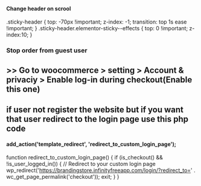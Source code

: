 #### Change header on scrool
.sticky-header {
   top: -70px !important;
   z-index: -1;
   transition: top 1s ease !important;
}
.sticky-header.elementor-sticky--effects {
    top: 0 !important;
    z-index:10;
}


### Stop order from guest user
## >> Go to woocommerce > setting > Account & privaciy > Enable log-in during checkout(Enable this one)
## if user not register the website but if you want that user redirect to the login page use this php code 
#### add_action('template_redirect', 'redirect_to_custom_login_page');
function redirect_to_custom_login_page() {
    if (is_checkout() && !is_user_logged_in()) {
        // Redirect to your custom login page
        wp_redirect('https://brandingstore.infinityfreeapp.com/login/?redirect_to=' . wc_get_page_permalink('checkout'));
        exit;
    }
}

